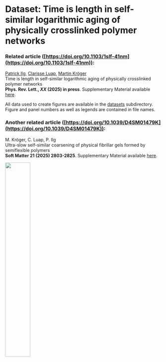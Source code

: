 # Dataset: Time is length in self-similar logarithmic aging of physically crosslinked polymer networks

### Related article ([https://doi.org/10.1103/1slf-41nm](https://doi.org/10.1103/1slf-41nm)):

[Patrick Ilg](https://www.reading.ac.uk/maths-and-stats/staff/patrick-ilg), [Clarisse Luap](https://www.scopus.com/authid/detail.uri?authorId=6507066994&origin=resultslist), [Martin Kröger](https://www.complexfluids.ethz.ch/)<br>Time is length in self-similar logarithmic aging of physically crosslinked polymer networks<br>**Phys. Rev. Lett., *XX* (2025) in press**. Supplementary Material available [here](http://link.aps.org/supplemental/XXX).

All data  used to create figures are available in the [datasets](datasets) subdirectory.<br>Figure and panel numbers as well as legends are contained in file names. 

### Another related article ([https://doi.org/10.1039/D4SM01479K](https://doi.org/10.1039/D4SM01479K)):

M. Kröger, C. Luap, P. Ilg<br>Ultra-slow self-similar coarsening of physical fibrillar gels formed by semiflexible polymers<br>**Soft Matter 21 (2025) 2803-2825**. Supplementary Material available [here](https://www.rsc.org/suppdata/d4/sm/d4sm01479k/d4sm01479k1.pdf).

<img src="https://www.complexfluids.ethz.ch/images/821.png" width="40%">

